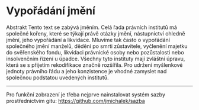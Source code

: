 Vypořádání jmění
================

Abstrakt Tento text se zabývá jměním. Celá řada právních institutů má společné kořeny, 
které se týkají právě otázky jmění, nástupnictví ohledně jmění, jeho vypořádání a likvidace. 
Mluvíme tak často o vypořádání společného jmění manželů, dědění po smrti zůstavitele, 
vyčlenění majetku do svěřenského fondu, likvidaci právnické osoby nebo pozůstalosti nebo 
insolvenčním řízení u úpadce. Všechny tyto instituty mají zvláštní úpravu, která se 
s přijetím rekodifikace značně rozšířila. Pro udržení myšlenkové jednoty právního řádu a 
jeho konzistence je vhodné zamyslet nad společnou podstatou uvedených institutů.

-----

Pro funkční zobrazení je třeba nejprve nainstalovat systém sazby prostřednictvím gitu:
https://github.com/jmichalek/sazba
